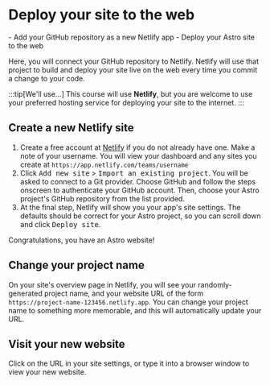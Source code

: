 # Deploy your site to the web

<GetReadyTo>
  - Add your GitHub repository as a new Netlify app
  - Deploy your Astro site to the web
</GetReadyTo>

Here, you will connect your GitHub repository to Netlify. Netlify will use that project to build and deploy your site live on the web every time you commit a change to your code.

:::tip[We'll use...]
This course will use **Netlify**, but you are welcome to use your preferred hosting service for deploying your site to the internet.
:::

## Create a new Netlify site

1. Create a free account at [Netlify](https://netlify.com) if you do not already have one.
   Make a note of your username. You will view your dashboard and any sites you create at `https://app.netlify.com/teams/username`
2. Click <kbd>Add new site</kbd> > <kbd>Import an existing project</kbd>.
   You will be asked to connect to a Git provider. Choose GitHub and follow the steps onscreen to authenticate your GitHub account. Then, choose your Astro project's GitHub repository from the list provided.
3. At the final step, Netlify will show you your app's site settings. The defaults should be correct for your Astro project, so you can scroll down and click <kbd>Deploy site</kbd>.

Congratulations, you have an Astro website!

## Change your project name

On your site's overview page in Netlify, you will see your randomly-generated project name, and your website URL of the form `https://project-name-123456.netlify.app`. You can change your project name to something more memorable, and this will automatically update your URL.

## Visit your new website

Click on the URL in your site settings, or type it into a browser window to view your new website.
